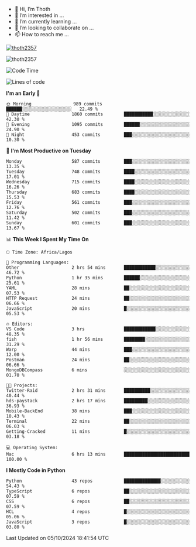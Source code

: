 <!---
thoth2357/thoth2357 is a ✨ special ✨ repository because its `README.md` (this file) appears on your GitHub profile.
You can click the Preview link to take a look at your changes.
--->

- 👋 Hi, I’m Thoth
- 👀 I’m interested in ...
- 🌱 I’m currently learning ...
- 💞️ I’m looking to collaborate on ...
- 📫 How to reach me ...


<p align="left"> <a href="https://github.com/ryo-ma/github-profile-trophy"><img src="https://github-profile-trophy.vercel.app/?username=thoth2357&theme=gruvbox&no-bg=true&no-frame=false&title=MultiLanguage,Commits,Repositories,Stars,Followers,PullRequest,Reviews,Issues" alt="thoth2357" /></a> </p>

<p align="left"> <img src="https://komarev.com/ghpvc/?username=thoth2357&label=Profile%20views&color=0e75b6&style=flat" alt="thoth2357" /> </p>

<!--START_SECTION:waka-->
![Code Time](http://img.shields.io/badge/Code%20Time-3%2C308%20hrs%2024%20mins-blue)

![Lines of code](https://img.shields.io/badge/From%20Hello%20World%20I%27ve%20Written-30.7%20million%20lines%20of%20code-blue)

**I'm an Early 🐤** 

```text
🌞 Morning                989 commits         ██████░░░░░░░░░░░░░░░░░░░   22.49 % 
🌆 Daytime                1860 commits        ███████████░░░░░░░░░░░░░░   42.30 % 
🌃 Evening                1095 commits        ██████░░░░░░░░░░░░░░░░░░░   24.90 % 
🌙 Night                  453 commits         ███░░░░░░░░░░░░░░░░░░░░░░   10.30 % 
```
📅 **I'm Most Productive on Tuesday** 

```text
Monday                   587 commits         ███░░░░░░░░░░░░░░░░░░░░░░   13.35 % 
Tuesday                  748 commits         ████░░░░░░░░░░░░░░░░░░░░░   17.01 % 
Wednesday                715 commits         ████░░░░░░░░░░░░░░░░░░░░░   16.26 % 
Thursday                 683 commits         ████░░░░░░░░░░░░░░░░░░░░░   15.53 % 
Friday                   561 commits         ███░░░░░░░░░░░░░░░░░░░░░░   12.76 % 
Saturday                 502 commits         ███░░░░░░░░░░░░░░░░░░░░░░   11.42 % 
Sunday                   601 commits         ███░░░░░░░░░░░░░░░░░░░░░░   13.67 % 
```


📊 **This Week I Spent My Time On** 

```text
🕑︎ Time Zone: Africa/Lagos

💬 Programming Languages: 
Other                    2 hrs 54 mins       ████████████░░░░░░░░░░░░░   46.72 % 
Python                   1 hr 35 mins        ██████░░░░░░░░░░░░░░░░░░░   25.61 % 
YAML                     28 mins             ██░░░░░░░░░░░░░░░░░░░░░░░   07.53 % 
HTTP Request             24 mins             ██░░░░░░░░░░░░░░░░░░░░░░░   06.66 % 
JavaScript               20 mins             █░░░░░░░░░░░░░░░░░░░░░░░░   05.53 % 

🔥 Editors: 
VS Code                  3 hrs               ████████████░░░░░░░░░░░░░   48.35 % 
fish                     1 hr 56 mins        ████████░░░░░░░░░░░░░░░░░   31.29 % 
Warp                     44 mins             ███░░░░░░░░░░░░░░░░░░░░░░   12.00 % 
Postman                  24 mins             ██░░░░░░░░░░░░░░░░░░░░░░░   06.66 % 
MongoDBCompass           6 mins              ░░░░░░░░░░░░░░░░░░░░░░░░░   01.70 % 

🐱‍💻 Projects: 
Twitter-Raid             2 hrs 31 mins       ██████████░░░░░░░░░░░░░░░   40.44 % 
hds-paystack             2 hrs 17 mins       █████████░░░░░░░░░░░░░░░░   36.93 % 
Mobile-BackEnd           38 mins             ███░░░░░░░░░░░░░░░░░░░░░░   10.43 % 
Terminal                 22 mins             ██░░░░░░░░░░░░░░░░░░░░░░░   06.03 % 
Getting-Cracked          11 mins             █░░░░░░░░░░░░░░░░░░░░░░░░   03.18 % 

💻 Operating System: 
Mac                      6 hrs 13 mins       █████████████████████████   100.00 % 
```

**I Mostly Code in Python** 

```text
Python                   43 repos            ██████████████░░░░░░░░░░░   54.43 % 
TypeScript               6 repos             ██░░░░░░░░░░░░░░░░░░░░░░░   07.59 % 
CSS                      6 repos             ██░░░░░░░░░░░░░░░░░░░░░░░   07.59 % 
HCL                      4 repos             █░░░░░░░░░░░░░░░░░░░░░░░░   05.06 % 
JavaScript               3 repos             █░░░░░░░░░░░░░░░░░░░░░░░░   03.80 % 
```




 Last Updated on 05/10/2024 18:41:54 UTC
<!--END_SECTION:waka-->
<!--![](http://github-profile-summary-cards.vercel.app/api/cards/profile-details?username=thoth2357&theme=2077)

![](http://github-profile-summary-cards.vercel.app/api/cards/stats?username=thoth2357&theme=2077)![](http://github-profile-summary-cards.vercel.app/api/cards/productive-time?username=thoth2357&theme=2077&utcOffset=8) -->
